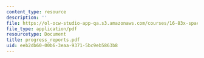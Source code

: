```yaml
---
content_type: resource
description: ''
file: https://ol-ocw-studio-app-qa.s3.amazonaws.com/courses/16-83x-space-systems-engineering-spring-2002-spring-2003/eeb2db6000b63eaa93715bc9eb5863b8_progress_reports.pdf
file_type: application/pdf
resourcetype: Document
title: progress_reports.pdf
uid: eeb2db60-00b6-3eaa-9371-5bc9eb5863b8
---
```

